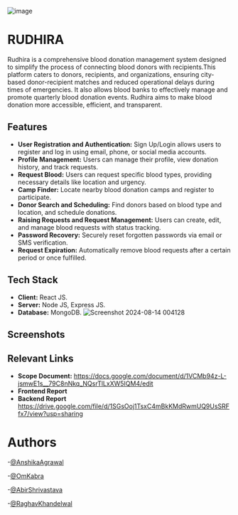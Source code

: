 ![image](https://github.com/user-attachments/assets/e6af3d35-79a6-4156-9dc4-afee1c711320)


# RUDHIRA
Rudhira is a comprehensive blood donation management system designed to simplify the process of connecting blood donors with recipients.This platform caters to donors, recipients, and organizations, ensuring city-based donor-recipient matches and reduced operational delays during times of emergencies. It also allows blood banks to effectively manage and promote quarterly blood donation events. Rudhira aims to make blood donation more accessible, efficient, and transparent.

## Features

- **User Registration and Authentication:** Sign Up/Login allows users to register and log in using email, phone, or social media accounts.
- **Profile Management:** Users can manage their profile, view donation history, and track requests.
- **Request Blood:** Users can request specific blood types, providing necessary details like location and urgency.
- **Camp Finder:** Locate nearby blood donation camps and register to participate.
- **Donor Search and Scheduling:**  Find donors based on blood type and location, and schedule donations.
- **Raising Requests and Request Management:**  Users can create, edit, and manage blood requests with status tracking.
- **Password Recovery:**  Securely reset forgotten passwords via email or SMS verification.
- **Request Expiration:** Automatically remove blood requests after a certain period or once fulfilled.

## Tech Stack

- **Client:** React JS.
- **Server:** Node JS, Express JS.
- **Database:** MongoDB.
  ![Screenshot 2024-08-14 004128](https://github.com/user-attachments/assets/4bb2059c-29d7-4ff1-afc9-6fd5b45737a7)


## Screenshots

## Relevant Links

- **Scope Document:** https://docs.google.com/document/d/1VCMb94z-L-jsmwE1s__79C8nNkq_NQsrTlLxXW5IQM4/edit
- **Frontend Report**  
- **Backend Report**  https://drive.google.com/file/d/1SGsOoj1TsxC4mBkKMdRwmUQ9UsSRFfx7/view?usp=sharing

# Authors
-[@AnshikaAgrawal](https://github.com/agrawalanshika7)

-[@OmKabra](https://github.com/Omkabra)

-[@AbirShrivastava](https://github.com/ABSH2912)

-[@RaghavKhandelwal](https://github.com/Raghav2806)


